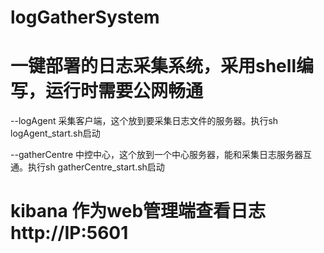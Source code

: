# logGatherSystem 

# 一键部署的日志采集系统，采用shell编写，运行时需要公网畅通

  --logAgent 采集客户端，这个放到要采集日志文件的服务器。执行sh logAgent_start.sh启动

  --gatherCentre 中控中心，这个放到一个中心服务器，能和采集日志服务器互通。执行sh gatherCentre_start.sh启动

# kibana 作为web管理端查看日志http://IP:5601


